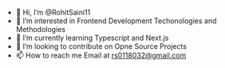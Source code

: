 - 👋 Hi, I’m @RohitSaini11
- 👀 I’m interested in Frontend Development Techonologies and Methodologies
- 🌱 I’m currently learning Typescript and Next.js
- 💞️ I’m looking to contribute on Opne Source Projects
- 📫 How to reach me Email at rs0118032@gmail.com 

<!---
RohitSaini11/RohitSaini11 is a ✨ special ✨ repository because its `README.md` (this file) appears on your GitHub profile.
You can click the Preview link to take a look at your changes.
--->
